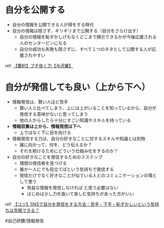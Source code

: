 
# 自分を公開する


- 自分の情報を公開できる人が得をする時代
- 自分の情報は隠さず、ギリギリまで公開する（自分をさらけ出す）
	- 自分の情報を恥ずかしげもなくどこまで開示できるかが今後応援される人のセンターピンになる
	- 自分の成功も失敗も隠さずに、すべて１つのネタとして公開する人が応援されやすい

ref: [【要約】ブチ抜く力【与沢翼】](https://www.youtube.com/watch?v=XcDGNCw-1BY)


# 自分が発信しても良い（上から下へ）

- 情報発信は、賢い人ほど苦手
	- 賢い人と比べてしまう、上には上がいることを知っているから、自分が発信する意味がないと思ってしまう
	- 他の人からしたら十分にすごい知識やスキルを持っている
- **情報収集は上から、情報発信は下へ**
	- 上ではなく下に目を向ける
- 情報発信する力は、自分の好きなことに対するスキルや知識とは別物
	- 誰に向かって、何を、どう伝えるか？
	- それを続けるためにどういう仕組み化をするのか？
- 自分の好きなことを発信するための３ステップ
	- 理想の発信者を見つける
	- 誰か一人にでも役立てばという気持ちで発信する
	- 発信だけでなく好きなことが似ている人とのコミュニケーションの場として使う
		- 有益な情報を発信しなければ と思う必要はない
		- はじめは少し力を抜いて楽しむ気持ちがあった方がいい
 
ref: [【コツ】SNSで自分を発信をする方法｜苦手・下手・恥ずかしいという気持ちは克服できる？](https://abc-by.com/sukinakoto-hasshin-muzukasii/)

#自己研鑽/情報発信